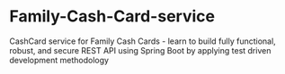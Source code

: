 # Family-Cash-Card-service
CashCard service for Family Cash Cards - learn to build fully functional, robust, and secure REST API using Spring Boot by applying test driven development methodology
